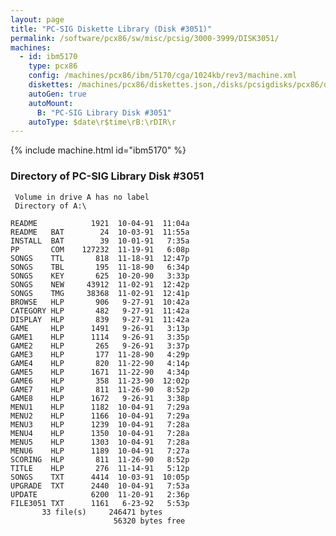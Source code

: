 ```yaml
---
layout: page
title: "PC-SIG Diskette Library (Disk #3051)"
permalink: /software/pcx86/sw/misc/pcsig/3000-3999/DISK3051/
machines:
  - id: ibm5170
    type: pcx86
    config: /machines/pcx86/ibm/5170/cga/1024kb/rev3/machine.xml
    diskettes: /machines/pcx86/diskettes.json,/disks/pcsigdisks/pcx86/diskettes.json
    autoGen: true
    autoMount:
      B: "PC-SIG Library Disk #3051"
    autoType: $date\r$time\rB:\rDIR\r
---
```


{% include machine.html id="ibm5170" %}

### Directory of PC-SIG Library Disk #3051

     Volume in drive A has no label
     Directory of A:\

    README            1921  10-04-91  11:04a
    README   BAT        24  10-03-91  11:55a
    INSTALL  BAT        39  10-01-91   7:35a
    PP       COM    127232  11-19-91   6:08p
    SONGS    TTL       818  11-18-91  12:47p
    SONGS    TBL       195  11-18-90   6:34p
    SONGS    KEY       625  10-20-90   3:33p
    SONGS    NEW     43912  11-02-91  12:42p
    SONGS    TMG     38368  11-02-91  12:41p
    BROWSE   HLP       906   9-27-91  10:42a
    CATEGORY HLP       482   9-27-91  11:42a
    DISPLAY  HLP       839   9-27-91  11:42a
    GAME     HLP      1491   9-26-91   3:13p
    GAME1    HLP      1114   9-26-91   3:35p
    GAME2    HLP       265   9-26-91   3:37p
    GAME3    HLP       177  11-28-90   4:29p
    GAME4    HLP       820  11-22-90   4:14p
    GAME5    HLP      1671  11-22-90   4:34p
    GAME6    HLP       358  11-23-90  12:02p
    GAME7    HLP       811  11-26-90   8:52p
    GAME8    HLP      1672   9-26-91   3:38p
    MENU1    HLP      1182  10-04-91   7:29a
    MENU2    HLP      1166  10-04-91   7:29a
    MENU3    HLP      1239  10-04-91   7:28a
    MENU4    HLP      1350  10-04-91   7:28a
    MENU5    HLP      1303  10-04-91   7:28a
    MENU6    HLP      1189  10-04-91   7:27a
    SCORING  HLP       811  11-26-90   8:52p
    TITLE    HLP       276  11-14-91   5:12p
    SONGS    TXT      4414  10-03-91  10:05p
    UPGRADE  TXT      2440  10-04-91   7:53a
    UPDATE            6200  11-20-91   2:36p
    FILE3051 TXT      1161   6-23-92   5:53p
           33 file(s)     246471 bytes
                           56320 bytes free

